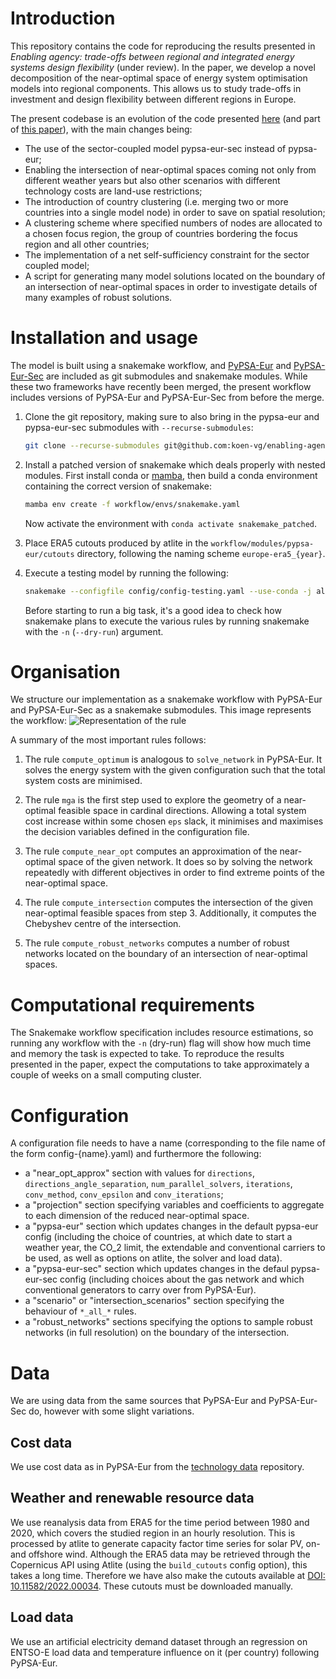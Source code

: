 <!--
SPDX-FileCopyrightText: 2023 Koen van Greevenbroek & Aleksander Grochowicz

SPDX-License-Identifier: CC-BY-4.0
-->

# Introduction

This repository contains the code for reproducing the results presented in _Enabling agency: trade-offs between regional and integrated energy systems design flexibility_ (under review). In the paper, we develop a novel decomposition of the near-optimal space of energy system optimisation models into regional components. This allows us to study trade-offs in investment and design flexibility between different regions in Europe.

The present codebase is an evolution of the code presented [here](https://github.com/aleks-g/intersecting-near-opt-spaces/) (and part of [this paper](https://doi.org/10.1016/j.eneco.2022.106496)), with the main changes being:
- The use of the sector-coupled model pypsa-eur-sec instead of pypsa-eur;
- Enabling the intersection of near-optimal spaces coming not only from different weather years but also other scenarios with different technology costs are land-use restrictions;
- The introduction of country clustering (i.e. merging two or more countries into a single model node) in order to save on spatial resolution;
- A clustering scheme where specified numbers of nodes are allocated to a chosen focus region, the group of countries bordering the focus region and all other countries;
- The implementation of a net self-sufficiency constraint for the sector coupled model;
- A script for generating many model solutions located on the boundary of an intersection of near-optimal spaces in order to investigate details of many examples of robust solutions. 


# Installation and usage

The model is built using a snakemake workflow, and [PyPSA-Eur](https://github.com/PyPSA/pypsa-eur) and [PyPSA-Eur-Sec](https://github.com/PyPSA/pypsa-eur-sec) are included as git submodules and snakemake modules.
While these two frameworks have recently been merged, the present workflow includes versions of PyPSA-Eur and PyPSA-Eur-Sec from before the merge.

1. Clone the git repository, making sure to also bring in the pypsa-eur and pypsa-eur-sec submodules with `--recurse-submodules`:

   ```sh
   git clone --recurse-submodules git@github.com:koen-vg/enabling-agency.git
   ```

2. Install a patched version of snakemake which deals properly with nested modules. First install conda or [mamba](https://mamba.readthedocs.io/en/latest/installation/mamba-installation.html), then build a conda environment containing the correct version of snakemake:

   ```sh
   mamba env create -f workflow/envs/snakemake.yaml
   ```

   Now activate the environment with `conda activate snakemake_patched`.

3. Place ERA5 cutouts produced by atlite in the `workflow/modules/pypsa-eur/cutouts` directory, following the naming scheme `europe-era5_{year}`. 

4. Execute a testing model by running the following:

   ```sh
   snakemake --configfile config/config-testing.yaml --use-conda -j all -- compute_all_intersections
   ```
   
   Before starting to run a big task, it's a good idea to check how snakemake plans to execute the various rules by running snakemake with the `-n` (`--dry-run`) argument.


# Organisation

We structure our implementation as a snakemake workflow with PyPSA-Eur and PyPSA-Eur-Sec as a snakemake submodules.
This image represents the workflow:
![Representation of the rule](images/validation_workflow.svg)

A summary of the most important rules follows:

1. The rule `compute_optimum` is analogous to `solve_network` in PyPSA-Eur. It solves the energy system with the given configuration such that the total system costs are minimised.

2. The rule `mga` is the first step used to explore the geometry of a near-optimal feasible space in cardinal directions. Allowing a total system cost increase within some chosen `eps` slack, it minimises and maximises the decision variables defined in the configuration file.

3. The rule `compute_near_opt` computes an approximation of the near-optimal space of the given network. It does so by solving the network repeatedly with different objectives in order to find extreme points of the near-optimal space.

4. The rule `compute_intersection` computes the intersection of the given near-optimal feasible spaces from step 3. Additionally, it computes the Chebyshev centre of the intersection.

5. The rule `compute_robust_networks` computes a number of robust networks located on the boundary of an intersection of near-optimal spaces.


# Computational requirements

The Snakemake workflow specification includes resource estimations, so running any workflow with the `-n` (dry-run) flag will show how much time and memory the task is expected to take. To reproduce the results presented in the paper, expect the computations to take approximately a couple of weeks on a small computing cluster.


# Configuration

A configuration file needs to have a name (corresponding to the file name of the form config-{name}.yaml) and furthermore the following:

- a "near_opt_approx" section with values for `directions`, `directions_angle_separation`, `num_parallel_solvers`, `iterations`, `conv_method`, `conv_epsilon` and `conv_iterations`;
- a "projection" section specifying variables and coefficients to aggregate to each dimension of the reduced near-optimal space.
- a "pypsa-eur" section which updates changes in the default pypsa-eur config (including the choice of countries, at which date to start a weather year, the CO_2 limit, the extendable and conventional carriers to be used, as well as options on atlite, the solver and load data).
- a "pypsa-eur-sec" section which updates changes in the defaul pypsa-eur-sec config (including choices about the gas network and which conventional generators to carry over from PyPSA-Eur).
- a "scenario" or "intersection_scenarios" section specifying the behaviour of `*_all_*` rules.
- a "robust_networks" sections specifying the options to sample robust networks (in full resolution) on the boundary of the intersection.


# Data

We are using data from the same sources that PyPSA-Eur and PyPSA-Eur-Sec do, however with some slight variations.

## Cost data

We use cost data as in PyPSA-Eur from the [technology data](https://github.com/PyPSA/technology-data) repository.

## Weather and renewable resource data

We use reanalysis data from ERA5 for the time period between 1980 and 2020, which covers the studied region in an hourly resolution. This is processed by atlite to generate capacity factor time series for solar PV, on- and offshore wind.
Although the ERA5 data may be retrieved through the Copernicus API using Atlite (using the `build_cutouts` config option), this takes a long time.
Therefore we have also make the cutouts available at [DOI: 10.11582/2022.00034](https://www.doi.org/10.11582/2022.00034).
These cutouts must be downloaded manually.


## Load data

We use an artificial electricity demand dataset through an regression on ENTSO-E load data and temperature influence on it (per country) following PyPSA-Eur.



